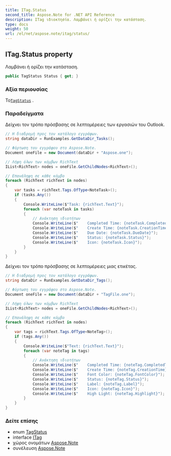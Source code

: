 ```yaml
---
title: ITag.Status
second_title: Aspose.Note for .NET API Reference
description: ITag ιδιοκτησία. Λαμβάνει ή ορίζει την κατάσταση.
type: docs
weight: 50
url: /el/net/aspose.note/itag/status/
---
```

## ITag.Status property

Λαμβάνει ή ορίζει την κατάσταση.

```csharp
public TagStatus Status { get; }
```

### Αξία περιουσίας

Το[`TagStatus`](../../tagstatus/) .

### Παραδείγματα

Δείχνει τον τρόπο πρόσβασης σε λεπτομέρειες των εργασιών του Outlook.

```csharp
// Η διαδρομή προς τον κατάλογο εγγράφων.
string dataDir = RunExamples.GetDataDir_Tasks();

// Φόρτωση του εγγράφου στο Aspose.Note.
Document oneFile = new Document(dataDir + "Aspose.one");

// Λήψη όλων των κόμβων RichText
IList<RichText> nodes = oneFile.GetChildNodes<RichText>();

// Επανάληψη σε κάθε κόμβο
foreach (RichText richText in nodes)
{
    var tasks = richText.Tags.OfType<NoteTask>();
    if (tasks.Any())
    {
        Console.WriteLine($"Task: {richText.Text}");
        foreach (var noteTask in tasks)
        {
            // Ανάκτηση ιδιοτήτων
            Console.WriteLine($"    Completed Time: {noteTask.CompletedTime}");
            Console.WriteLine($"    Create Time: {noteTask.CreationTime}");
            Console.WriteLine($"    Due Date: {noteTask.DueDate}");
            Console.WriteLine($"    Status: {noteTask.Status}");
            Console.WriteLine($"    Icon: {noteTask.Icon}");
        }
    }
}
```

Δείχνει τον τρόπο πρόσβασης σε λεπτομέρειες μιας ετικέτας.

```csharp
// Η διαδρομή προς τον κατάλογο εγγράφων.
string dataDir = RunExamples.GetDataDir_Tags();

// Φόρτωση του εγγράφου στο Aspose.Note.
Document oneFile = new Document(dataDir + "TagFile.one");

// Λήψη όλων των κόμβων RichText
IList<RichText> nodes = oneFile.GetChildNodes<RichText>();

// Επανάληψη σε κάθε κόμβο
foreach (RichText richText in nodes)
{
    var tags = richText.Tags.OfType<NoteTag>();
    if (tags.Any())
    {
        Console.WriteLine($"Text: {richText.Text}");
        foreach (var noteTag in tags)
        {
            // Ανάκτηση ιδιοτήτων
            Console.WriteLine($"    Completed Time: {noteTag.CompletedTime}");
            Console.WriteLine($"    Create Time: {noteTag.CreationTime}");
            Console.WriteLine($"    Font Color: {noteTag.FontColor}");
            Console.WriteLine($"    Status: {noteTag.Status}");
            Console.WriteLine($"    Label: {noteTag.Label}");
            Console.WriteLine($"    Icon: {noteTag.Icon}");
            Console.WriteLine($"    High Light: {noteTag.Highlight}");
        }
    }
}
```

### Δείτε επίσης

* enum [TagStatus](../../tagstatus/)
* interface [ITag](../)
* χώρος ονομάτων [Aspose.Note](../../itag/)
* συνέλευση [Aspose.Note](../../../)


